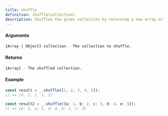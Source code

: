 ```yaml
---
title: shuffle
definition: shuffle(collection)
description: Shuffles the given collection by returning a new array or object with the same elements in a randomized order.
---
```



#### Arguments


```bash
{Array | Object} collection - The collection to shuffle.
```


#### Returns


```bash
{Array} - The shuffled collection.
```


#### Example


```ts
const result = _.shuffle([1, 2, 3, 4, 5]);
// => [4, 5, 1, 3, 2]

const result2 = _.shuffle({a: 1, b: 2, c: 3, d: 4, e: 5});
// => {e: 5, a: 1, d: 4, b: 2, c: 3}
```